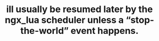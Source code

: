 ---
layout: post
title: ill usually be resumed later by the ngx_lua scheduler unless a “stop-the-world” event happens.</p> 
tags: [lua文章]
categories: [lua文章]
---